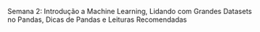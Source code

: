 Semana 2: Introdução a Machine Learning, Lidando com Grandes Datasets no Pandas, Dicas de Pandas e Leituras Recomendadas
